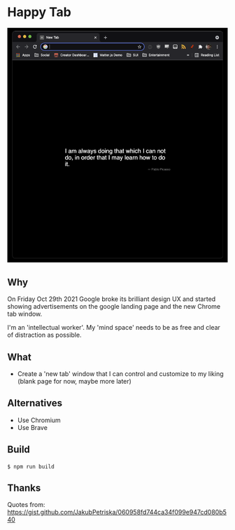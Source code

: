 # Happy Tab

![screenshot](./marketing/happy-tab-screenshot.png)

## Why
On Friday Oct 29th 2021 Google broke its brilliant design UX and started showing advertisements on the google landing page and the new Chrome tab window.

I'm an 'intellectual worker'. My 'mind space' needs to be as free and clear of distraction as possible.

## What

- Create a 'new tab' window that I can control and customize to my liking (blank page for now, maybe more later)

## Alternatives
- Use Chromium
- Use Brave

## Build

```
$ npm run build
```

## Thanks
Quotes from: https://gist.github.com/JakubPetriska/060958fd744ca34f099e947cd080b540